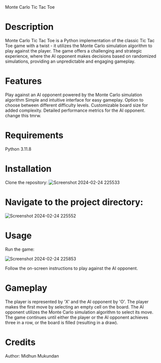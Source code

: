 Monte Carlo Tic Tac Toe
# Description 
Monte Carlo Tic Tac Toe is a Python implementation of the classic Tic Tac Toe game with a twist - it utilizes the Monte Carlo simulation algorithm to play against the player. The game offers a challenging and strategic experience, where the AI opponent makes decisions based on randomized simulations, providing an unpredictable and engaging gameplay.

# Features 
Play against an AI opponent powered by the Monte Carlo simulation algorithm
Simple and intuitive interface for easy gameplay.
Option to choose between different difficulty levels.
Customizable board size for added complexity.
Detailed performance metrics for the AI opponent.
change this tmrw.
# Requirements
 Python 3.11.8

# Installation
Clone the repository:
![Screenshot 2024-02-24 225533](https://github.com/Midhun134/tic-tac-toe-game/assets/150249946/b9a648bb-a35d-4982-9133-9348d845ca50)

# Navigate to the project directory:
![Screenshot 2024-02-24 225552](https://github.com/Midhun134/tic-tac-toe-game/assets/150249946/98cfe461-91ca-461a-a0c8-615acbc6dbeb)
# Usage
Run the game:

![Screenshot 2024-02-24 225853](https://github.com/Midhun134/tic-tac-toe-game/assets/150249946/6cc673a9-51e3-4936-86aa-b82fed71a380)

Follow the on-screen instructions to play against the AI opponent.
# Gameplay
The player is represented by 'X' and the AI opponent by 'O'.
The player makes the first move by selecting an empty cell on the board.
The AI opponent utilizes the Monte Carlo simulation algorithm to select its move.
The game continues until either the player or the AI opponent achieves three in a row, or the board is filled (resulting in a draw).
# Credits
Author: Midhun Mukundan

